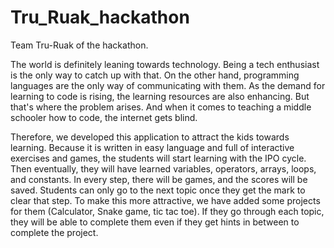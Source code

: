 # Tru_Ruak_hackathon
Team Tru-Ruak of the hackathon. 

The world is definitely leaning towards technology. Being a tech enthusiast is the only way to catch up with that. On the other hand, programming languages are the only way of communicating with them. As the demand for learning to code is rising, the learning resources are also enhancing. But that's where the problem arises. And when it comes to teaching a middle schooler how to code, the internet gets blind. 

Therefore, we developed this application to attract the kids towards learning. Because it is written in easy language and full of interactive exercises and games, the students will start learning with the IPO cycle. Then eventually, they will have learned variables, operators, arrays, loops, and constants. In every step, there will be games, and the scores will be saved. Students can only go to the next topic once they get the mark to clear that step. To make this more attractive, we have added some projects for them (Calculator,  Snake game, tic tac toe). If they go through each topic, they will be able to complete them even if they get hints in between to complete the project.
